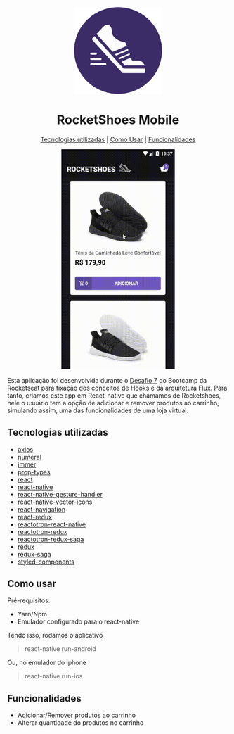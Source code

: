 <div align="center">
  <img src="src/assets/images/logo-circle.png" width="200">
  <br />
</div>

<h1 align="center">
RocketShoes Mobile
</h1>

<p align="center">
  <a href="#tecnologias-utilizadas">Tecnologias utilizadas</a> |
  <a href="#como-usar">Como Usar</a> |
  <a href="#funcionalidades">Funcionalidades</a>
</p>

<div align="center">

<img src="src/assets/example.gif" height="500">

</div>

Esta aplicação foi desenvolvida durante o [Desafio 7](https://github.com/Rocketseat/bootcamp-gostack-desafio-07/blob/master/README.md) do Bootcamp da Rocketseat para fixação dos conceitos de Hooks e da arquitetura Flux.
Para tanto, criamos este app em React-native que chamamos de Rocketshoes, nele o usuário tem a opção de adicionar e remover produtos ao carrinho, simulando assim, uma das funcionalidades de uma loja virtual.

## Tecnologias utilizadas

- [axios](https://github.com/axios/axios)
- [numeral](http://numeraljs.com/)
- [immer](https://github.com/immerjs/immer)
- [prop-types](https://github.com/facebook/prop-types)
- [react](https://github.com/facebook/react)
- [react-native](https://github.com/facebook/react-native)
- [react-native-gesture-handler](https://github.com/kmagiera/react-native-gesture-handler)
- [react-native-vector-icons](https://github.com/oblador/react-native-vector-icons)
- [react-navigation](https://github.com/react-navigation/react-navigation)
- [react-redux](https://github.com/reduxjs/react-redux)
- [reactotron-react-native](https://github.com/infinitered/reactotron-react-native)
- [reactotron-redux](https://github.com/infinitered/reactotron-redux)
- [reactotron-redux-saga](https://github.com/infinitered/reactotron-redux-saga)
- [redux](https://github.com/reduxjs/redux)
- [redux-saga](https://github.com/redux-saga/redux-saga)
- [styled-components](https://github.com/styled-components/styled-components)

## Como usar

Pré-requisitos:

- Yarn/Npm
- Emulador configurado para o react-native

Tendo isso, rodamos o aplicativo

> react-native run-android

Ou, no emulador do iphone

> react-native run-ios

## Funcionalidades

- Adicionar/Remover produtos ao carrinho
- Alterar quantidade do produtos no carrinho
